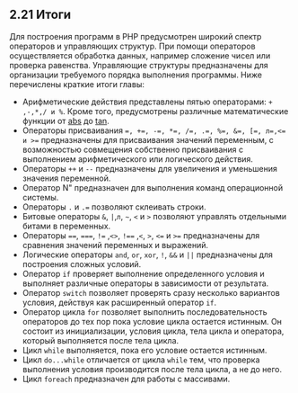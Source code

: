 ## 2.21 Итоги
Для построения программ в РНР предусмотрен широкий спектр операторов
и управляющих структур. При помощи операторов осуществляется обработка
данных, например сложение чисел или проверка равенства. Управляющие
структуры предназначены для организации требуемого порядка выполнения
программы. Ниже перечислены краткие итоги главы:  

* Арифметические действия представлены пятью операторами: `+ ,-,*,/ и %`. Кроме того, предусмотрены различные математические функции от [abs](https://www.php.net/manual/en/function.abs.php) до [tan](https://www.php.net/manual/ru/function.tan.php).
* Операторы присваивания `=, +=, -=, *=, /=, .=, %=, &=, [=, л=,<= и >=` предназначены для присваивания значений переменным, с возможностью совмещения собственно присваивания с выполнением арифметического или
логического действия.
* Операторы `++` и `--` предназначены для увеличения и уменьшения 
значения переменной.
* Оператор N" предназначен для выполнения команд операционной 
системы.
* Операторы `.` и `.=` позволяют склеивать строки.
* Битовые операторы `&`, `|`,`л`, `~`, `<` и `>` позволяют управлять отдельными битами в переменных.
* Операторы `==`, `===`, `!=` ,`<>`, `!==` ,`<`, `>`, `<=` и `>=` предназначены для сравнения значений переменных и выражений.
* Логические операторы `and`, `or`, `xor`, `!`, `&&` и `||` предназначены для построения сложных условий.
* Оператор `if` проверяет выполнение определенного условия и выполняет
различные операторы в зависимости от результата.
* Оператор `switch` позволяет проверять сразу несколько вариантов условия, действуя как расширенный оператор `if`.
* Оператор цикла `for` позволяет выполнить последовательность операторов до тех пор пока условие цикла остается истинным. Он состоит из инициализации, условия цикла, тела цикла и оператора, который выполняется после тела цикла.
* Цикл `while` выполняется, пока его условие остается истинным.
* Цикл `do...while` отличается от цикла `while` тем, что проверка 
выполнения условия производится после тела цикла, а не до него.
* Цикл `foreach` предназначен для работы с массивами.